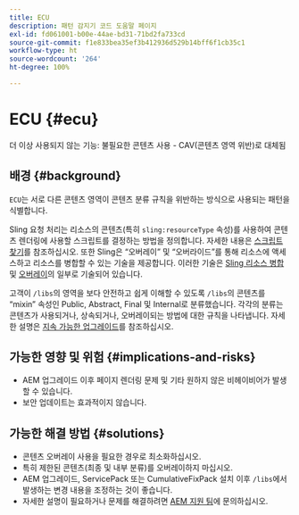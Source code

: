 ```yaml
---
title: ECU
description: 패턴 감지기 코드 도움말 페이지
exl-id: fd061001-b00e-44ae-bd31-71bd2fa733cd
source-git-commit: f1e833bea35ef3b412936d529b14bff6f1cb35c1
workflow-type: ht
source-wordcount: '264'
ht-degree: 100%

---
```


# ECU {#ecu}

더 이상 사용되지 않는 기능: 불필요한 콘텐츠 사용 - CAV(콘텐츠 영역 위반)로 대체됨

## 배경 {#background}

`ECU`는 서로 다른 콘텐츠 영역이 콘텐츠 분류 규칙을 위반하는 방식으로 사용되는 패턴을 식별합니다.

Sling 요청 처리는 리소스의 콘텐츠(특히 `sling:resourceType` 속성)를 사용하여 콘텐츠 렌더링에 사용할 스크립트를 결정하는 방법을 정의합니다. 자세한 내용은 [스크립트 찾기](https://experienceleague.adobe.com/docs/experience-manager-65/developing/introduction/the-basics.html#locating-the-script)를 참조하십시오. 또한 Sling은 “오버레이” 및 “오버라이드”를 통해 리소스에 액세스하고 리소스를 병합할 수 있는 기술을 제공합니다. 이러한 기술은 [Sling 리소스 병합](https://experienceleague.adobe.com/docs/experience-manager-65/developing/platform/sling-resource-merger.html) 및 [오버레이](https://experienceleague.adobe.com/docs/experience-manager-65/developing/platform/overlays.html)의 일부로 기술되어 있습니다.

고객이 `/libs`의 영역을 보다 안전하고 쉽게 이해할 수 있도록 `/libs`의 콘텐츠를 “mixin” 속성인 Public, Abstract, Final 및 Internal로 분류했습니다. 각각의 분류는 콘텐츠가 사용되거나, 상속되거나, 오버레이되는 방법에 대한 규칙을 나타냅니다. 자세한 설명은 [지속 가능한 업그레이드](https://experienceleague.adobe.com/docs/experience-manager-65/deploying/upgrading/sustainable-upgrades.html)를 참조하십시오.

## 가능한 영향 및 위험 {#implications-and-risks}

* AEM 업그레이드 이후 페이지 렌더링 문제 및 기타 원하지 않은 비헤이비어가 발생할 수 있습니다.
* 보안 업데이트는 효과적이지 않습니다.

## 가능한 해결 방법 {#solutions}

* 콘텐츠 오버레이 사용을 필요한 경우로 최소화하십시오.
* 특히 제한된 콘텐츠(최종 및 내부 분류)를 오버레이하지 마십시오.
* AEM 업그레이드, ServicePack 또는 CumulativeFixPack 설치 이후 `/libs`에서 발생하는 변경 내용을 조정하는 것이 좋습니다.
* 자세한 설명이 필요하거나 문제를 해결하려면 [AEM 지원 팀](https://helpx.adobe.com/kr/enterprise/using/support-for-experience-cloud.html)에 문의하십시오.
